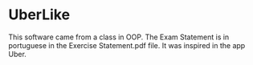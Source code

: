 # UberLike
This software came from a class in OOP.
The Exam Statement is in portuguese in the Exercise Statement.pdf file.
It was inspired in the app Uber.
